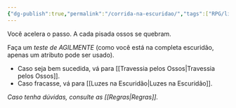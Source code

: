 ```yaml
---
{"dg-publish":true,"permalink":"/corrida-na-escuridao/","tags":["RPG/livro-jogo/Draegeni/story-points"],"created":"2024-12-23T15:19:08.143-05:00","updated":"2024-12-23T15:48:51.780-05:00"}
---
```



Você acelera o passo. A cada pisada ossos se quebram.

Faça um *teste de AGILMENTE* (como você está na completa escuridão, apenas um atributo pode ser usado).

- Caso seja bem sucedida, vá para [[Travessia pelos Ossos\|Travessia pelos Ossos]].
- Caso fracasse, vá para [[Luzes na Escuridão\|Luzes na Escuridão]].

*Caso tenha dúvidas, consulte as [[Regras\|Regras]].*
